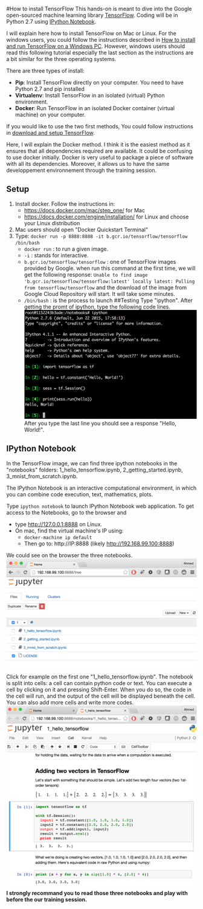 #How to install TensorFlow
This hands-on is meant to dive into the Google open-sourced machine learning library <a href="https://www.tensorflow.org/">TensorFlow</a>. 
Coding will be in Python 2.7 using <a href="http://ipython.org/notebook.html">IPython Notebook</a>.

I will explain here how to install TensorFlow on Mac or Linux.
For the windows users, you could follow the instructions described in <a href="http://www.netinstructions.com/how-to-install-and-run-tensorflow-on-a-windows-pc/">How to install and run TensorFlow on a Windows PC</a>. However, windows users should read this following tutorial especially the last section as the instructions are a bit similar for the three operating systems.

There are three types of install:
<ul>
	<li><strong>Pip</strong>: Install TensorFlow directly on your computer. You need to have Python 2.7 and pip installed</li>
	<li><strong>Virtualenv</strong>: Install TensorFlow in an isolated (virtual) Python environment.</li>
	<li><strong>Docker</strong>: Run TensorFlow in an isolated Docker container (virtual machine) on your computer.</li>
</ul>

If you would like to use the two first methods, You could follow instructions in <a href="https://www.tensorflow.org/versions/master/get_started/os_setup.html#download-and-setup"> download and setup TensorFlow</a>.

Here, I will explain the Docker method. I think it is the easiest method as it ensures that all dependencies required are available.
It could be confusing to use docker initially. Docker is very useful to package a piece of software with all its dependencies. Moreover, it allows us to have the same developpement environnement through the training session.
## Setup

1. Install docker. Follow the instructions in: 
	* https://docs.docker.com/mac/step_one/ for Mac
	* https://docs.docker.com/engine/installation/ for Linux and choose your Linux distribution
2. Mac users should open "Docker Quickstart Terminal"
3. Type: ```docker run -p 8888:8888 -it b.gcr.io/tensorflow/tensorflow /bin/bash```
	* ```docker run``` : to run a given image.
	* ```-i``` : stands for interactive.
	* ```b.gcr.io/tensorflow/tensorflow``` : one of TensorFlow images provided by Google. when run this command at the first time, we will get the following response: ```Unable to find image 'b.gcr.io/tensorflow/tensorflow:latest' locally latest: Pulling from tensorflow/tensorflow``` and the download of the image from Google Cloud Repository will start. It will take some minutes.
	* ```/bin/bash``` : is the process to launch
##Testing
Type "ipython". After getting the promt of ipython, type the following code lines.
![](images/testing_docker.png)
After you type the last line you should see a response "Hello, World!".
## IPython Notebook
In the TensorFlow image, we can find three ipython notebooks in the "notebooks" folders: 1_hello_tensorflow.ipynb, 2_getting_started.ipynb, 3_mnist_from_scratch.ipynb.

The IPython Notebook is an interactive computational environment, in which you can combine code execution, text, mathematics, plots.

Type ```ipython notebook``` to launch IPython Notebook web application. 
To get access to the Notebooks, go to the browser and

* type http://127.0.0.1:8888 on Linux.
* On mac, find the virtual machine's IP using:
	* ```docker-machine ip default``` 
	* Then go to: http://IP:8888 (likely http://192.168.99.100:8888)

We could see on the browser the three notebooks.
![](images/notebooks.png)
Click for example on the first one "1_hello_tensorflow.ipynb".
The notebook is split into cells: a cell can contain python code or text. You can execute a cell by clicking on it and pressing Shift-Enter. When you do so, the code in the cell will run, and the output of the cell will be displayed beneath the cell. You can also add more cells and write more codes.
![](images/notebooks_cells.png)
<strong color="red">I strongly recommand you to read those three notebooks and play with before the our training session.</strong>

